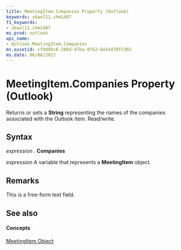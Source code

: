 ```yaml
---
title: MeetingItem.Companies Property (Outlook)
keywords: vbaol11.chm1407
f1_keywords:
- vbaol11.chm1407
ms.prod: outlook
api_name:
- Outlook.MeetingItem.Companies
ms.assetid: cf9ddbc6-286d-47ba-8fb2-6e54d70fc302
ms.date: 06/08/2017
---
```



# MeetingItem.Companies Property (Outlook)

Returns or sets a  **String** representing the names of the companies associated with the Outlook item. Read/write.


## Syntax

 _expression_ . **Companies**

 _expression_ A variable that represents a **MeetingItem** object.


## Remarks

This is a free-form text field. 


## See also


#### Concepts


[MeetingItem Object](Outlook.MeetingItem.md)

